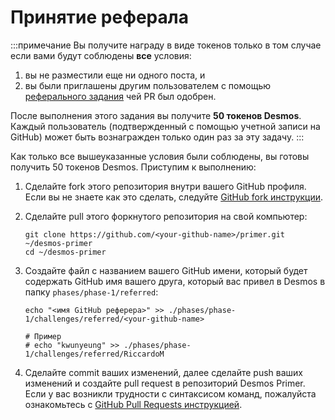# Принятие реферала
:::примечание 
Вы получите награду в виде токенов только в том случае если вами будут соблюдены **все** условия:

1. вы не разместили еще ни одного поста, и
2. вы были приглашены другим пользователем с помощью [реферального задания](refer_ru.md) чей PR был одобрен.

После выполнения этого задания вы получите **50 токенов Desmos**. Каждый пользователь (подтвержденный с помощью учетной записи на GitHub) может быть вознагражден только один раз за эту задачу.
:::

Как только все вышеуказанные условия были соблюдены, вы готовы получить 50 токенов Desmos. Приступим к выполнению:

1. Сделайте fork этого репозитория внутри вашего GitHub профиля. 
   Если вы не знаете как это сделать, следуйте [GitHub fork инструкции](https://help.github.com/en/github/getting-started-with-github/fork-a-repo).

2. Сделайте pull этого форкнутого репозитория на свой компьютер:  
   ```shell
   git clone https://github.com/<your-github-name>/primer.git ~/desmos-primer
   cd ~/desmos-primer
   ```
   
3. Создайте файл с названием вашего GitHub имени, который будет содержать GitHub имя вашего друга, который вас привел в Desmos в папку `phases/phase-1/referred`:

   ```shell
   echo "<имя GitHub реферера>" >> ./phases/phase-1/challenges/referred/<your-github-name>
      
   # Пример
   # echo "kwunyeung" >> ./phases/phase-1/challenges/referred/RiccardoM
   ```
   
4. Сделайте commit ваших изменений, далее сделайте push ваших изменений и создайте pull request в репозиторий Desmos Primer. Если у вас возникли трудности с синтаксисом команд, пожалуйста ознакомьтесь с [GitHub Pull Requests инструкцией](https://help.github.com/en/github/collaborating-with-issues-and-pull-requests/creating-a-pull-request).